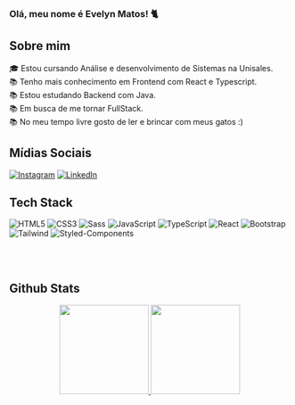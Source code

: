 ### Olá, meu nome é Evelyn Matos! :cat2:
## Sobre mim

:mortar_board: Estou cursando Análise e desenvolvimento de Sistemas na Unisales. </br>
:books: Tenho mais conhecimento em Frontend com React e Typescript. </br>
:books: Estou estudando Backend com Java. </br>
:books: Em busca de me tornar FullStack. </br>
:books: No meu tempo livre gosto de ler e brincar com meus gatos :) </br>




## Mídias Sociais
[![Instagram](https://img.shields.io/badge/Instagram-fff?style=for-the-badge&logo=instagram)](https://www.instagram.com/velyn.mm/)
[![LinkedIn](https://img.shields.io/badge/LinkedIn-fff?style=for-the-badge&logo=linkedin&logoColor=0E76A8)](https://www.linkedin.com/in/evelyn-mm/)


## Tech Stack
![HTML5](https://img.shields.io/badge/HTML5-fff?style=for-the-badge&logo=html5)
![CSS3](https://img.shields.io/badge/CSS3-fff?style=for-the-badge&logo=css3&logoColor=264CE4)
![Sass](https://img.shields.io/badge/Sass-fff?style=for-the-badge&logo=sass)
![JavaScript](https://img.shields.io/badge/JavaScript-fff?style=for-the-badge&logo=javascript)
![TypeScript](https://img.shields.io/badge/TypeScript-fff?style=for-the-badge&logo=typescript)
![React](https://img.shields.io/badge/React-fff?style=for-the-badge&logo=react)
![Bootstrap](https://img.shields.io/badge/Bootstrap-fff?style=for-the-badge&logo=bootstrap)
![Tailwind](https://img.shields.io/badge/Tailwind-fff?style=for-the-badge&logo=tailwindcss)
![Styled-Components](https://img.shields.io/badge/StyledComponents-fff?style=for-the-badge&logo=styledcomponents)

  </br>
  </br>

## Github Stats
  
<div align="center">
  <a href="https://github.com/evelyn-matos">
  <img height="160em" src="https://github-readme-stats-git-masterrstaa-rickstaa.vercel.app/api?username=evelyn-matos&show_icons=true&theme=radical&include_all_commits=true&count_private=true"/>
  <img height="160em" src="https://github-readme-stats-git-masterrstaa-rickstaa.vercel.app/api/top-langs/?username=evelyn-matos&layout=compact&langs_count=7&theme=radical"/>
</div>



  

